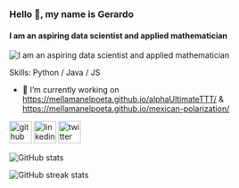 ### Hello 👋, my name is Gerardo
#### I am an aspiring data scientist and applied mathematician
![I am an aspiring data scientist and applied mathematician](https://mellamanelpoeta.github.io/assets/img/banner.png)


Skills: Python / Java / JS 

- 🔭 I’m currently working on https://mellamanelpoeta.github.io/alphaUltimateTTT/ & https://mellamanelpoeta.github.io/mexican-polarization/ 


[<img src='https://cdn.jsdelivr.net/npm/simple-icons@3.0.1/icons/github.svg' alt='github' height='40'>](https://github.com/mellamanelpoeta)  [<img src='https://cdn.jsdelivr.net/npm/simple-icons@3.0.1/icons/linkedin.svg' alt='linkedin' height='40'>](https://www.linkedin.com/in/gerarm-guerrero/)  [<img src='https://cdn.jsdelivr.net/npm/simple-icons@3.0.1/icons/twitter.svg' alt='twitter' height='40'>](https://twitter.com/mellamanelpoeta)  

![GitHub stats](https://github-readme-stats.vercel.app/api?username=mellamanelpoeta&show_icons=true)  

![GitHub streak stats](https://streak-stats.demolab.com/?user=mellamanelpoeta)  


